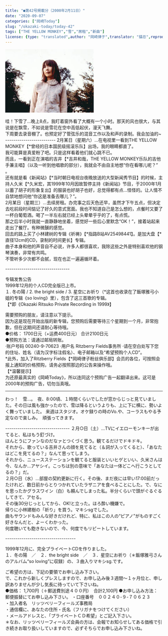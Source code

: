 ```yaml
---
title: "●第42号掲載分（2000年2月11日）"
date: "2020-09-07"
categories: ["岡崎Today"]
slug: "/okazaki-today/today-42"
tags: ["THE YELLOW MONKEY","雪","房租","新曲"]
license: {type: "translated",author: "岡崎律子",translator: "貓总",reproduced-url: "http://love.life.coocan.jp/today/today42.html",reproduced-website: "岡崎律子Book"}
---
```


[![](./images/mer-ph1.jpg)](./images/mer-ph1.jpg)

哇！下雪了…晚上8点，我盯着窗外看了大概有一个小时。那天的风也很大，与其说是在飘雪，不如说是雪花在空中高低起伏，漫天飞舞。  
下周要去录音棚了。也预定好了管弦乐的混音工作以及和声的录制。我会加油的~  
\-------------------------
2月某日（星期六）…在电视里一看到THE YELLOW MONKEY【*曾经的日本国民级摇滚乐队】出场，我的眼睛都直了。  
我可能算是真爱粉了吧。只是这样看着他们就心跳不已。  
而且，一看到正在演唱的吉井【*吉井和哉，THE YELLOW MONKEY乐队的吉他手兼主唱】（以及一听到他唱歌的部分），我就会不由自主地想“你在看哪儿呢？” 。  
还有就是看《新闻站》【*当时朝日电视台夜晚放送的大型新闻秀节目】的时候，主持人久米【*久米宏，其1999年10月因故暂停主持《新闻站》节目，于2000年1月以蓄了胡子的形象复出】的服装也好胡子也好，总觉得都有点…怪怪的。让人情不自禁地想问他“你这是准备去哪儿？”。  
2月某日（星期三）…去续房租。办完事之后天色还早，虽然才下午五点，但决定去吃前段时间惦记了好久的意式宽面。我也不知道自己是怎么想的，点餐时又要了一杯白葡萄酒。喝了一半左右就已经上头晕晕乎乎的了，有点慌。  
那之后半小时我就一直静静地坐着，感觉好一些后心里默念“OK！”，接着站起来走出了餐厅。有种微醺的感觉。  
回去的路上买了小林建树的专辑《祈祷》【*指路B站AV25498441】。是加大盘【*直径12cm的CD，录制的时间更长】专辑。  
曲子本身和他的声音自不必说，许多人都很喜欢，我除这些之外是特别喜欢他的钢琴演奏，非常有共鸣。  
不管听多少次都不会腻，现在也正一遍遍循环着。  

\--------------------------------

专辑发售公告  
1999年12月的个人CD完全版已上市。  
１. 冬の陽 / 2. the bright side / 3. 星空にお祈り（*这首也收录在了飯塚雅弓小姐的专辑《so loving》里），包含了这三首歌的专辑。  
【*即《Okazaki Ritsuko Private Recording in 1999》】  

需要预购的朋友，请注意以下提示。  
因为这是现在开始出版的新专辑，您预购后需要等待三个星期到一个月，非常抱歉，但在这期间还请耐心等待哦。  
●价格：    1700日元（+运费400日元） 合计2100日元  
●预购方法：请通过邮局转账。  
·账户号码 00240-9-70623
·用户名 Ritzberry Fields事务所
·请在空白处写下您的住址、姓名（请为汉字标注假名）、电子邮箱以及“希望预购个人CD”。  
*此外，加入了Ritzberry Fields【*岡崎律子粉丝俱乐部】会员的各位，可按照会报上通知的价格预购，请务必按照那边的公告来操作哦。  
【*温馨提示】  
为还原最真实的《岡崎Today》，所以连同这个预购广告一起翻译出来。这可是2000年的预购广告，切勿当真哦。  

-----------------------------------------
わっ！　雪…。　夜、8:00頃、１時間くらいでしたが窓からじっと見ていました。その日は風も強かったので、雪は降るというよりも、上に下に横に、勢いよく舞っていました。
    来週はスタジオ。オケ録りの時のVo.や、コーラスもやる予定なので楽しみ。　頑張ってきます。

\--------------------------------
２月○日（土）…TVにイエローモンキーが出てると、私はもう釘づけ。  
ほんとうにファンなのだなァとつくづく思う。観てるだけでドキドキ。  
それから、歌っている吉井さんの顔を見てると（＆詞が入ってくると）、「あなたはどこを見てるの？」なんて思ってしまう。  
それから、ニュースステーションを観てると服装といいヒゲといい、久米さんは今、なんか…アヤシイ。こっちは別の意味で「あなたは一体どこへ行こうとしてるの？」だ。  
２月○日（水）…部屋の契約更新に行く。その後、まだ夜には早い17:00前だったけれど、数日前からとりつかれていたラザニアを食べることにした。で、なにを思ったかグラスワイン（白）も頼んでしまった私。半分くらいで頭がぐるぐるしてきて、アセる。  
その後30分じっとしてから、OK!と立った。ほろ酔い機嫌で。  
帰りに小林建樹の「祈り」を買う。マキシsgでした。  
曲もサウンドもみんな好きだけれど、特に、私はこの人の“ピアノ”がものすごく好きなんだと、よーくわかった。  
何度聴いても飽きないので、今、何度でもリピートしています。

\-----------------------------------

1999年12月に、完全プライベートCDを作りました。  
１．冬の陽　／　２．the bright side　／　３．星空にお祈り（＊飯塚雅弓さんのアルバム“so loving”に収録）の、３曲入りマキシsg.です。  

ご希望の方は、下記の要領でお申し込み下さい。    
で、これから新しくプレスしますので、お申し込み後３週間～１ヶ月位と、申し訳ありませんが少し気長に待っていて下さいね。  
●価格：        1,700円（＋郵送費別途４００円）　合計2,100円
●お申し込み方法：    
    郵便振替にてお申し込み下さい。
・口座番号　００２４０-９-７０６２３  
・加入者名　リッツベリーフィールズ事務局  
・通信欄に、あなたの住所・氏名（フリガナをつけてください）  
・メールアドレスと、「プライベートＣＤ希望」とご記入下さい。  
＊なお、リッツベリーフィールズ会員の方は、会報でお知らせしてある価格で引き続きお取り扱いしていますので、必ずそちらでお申し込み下さいね。  